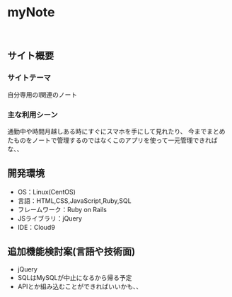 # myNote
​
## サイト概要
### サイトテーマ
自分専用のI関連のノート

### 主な利用シーン
通勤中や時間月越しある時にすぐにスマホを手にして見れたり、
今までまとめたものをノートで管理するのではなくこのアプリを使って一元管理できればな、、​
## 開発環境
- OS：Linux(CentOS)
- 言語：HTML,CSS,JavaScript,Ruby,SQL
- フレームワーク：Ruby on Rails
- JSライブラリ：jQuery
- IDE：Cloud9

## 追加機能検討案(言語や技術面)
- jQuery
- SQLはMySQLが中止になるから帰る予定
- APIとか組み込むことができればいいかも、、